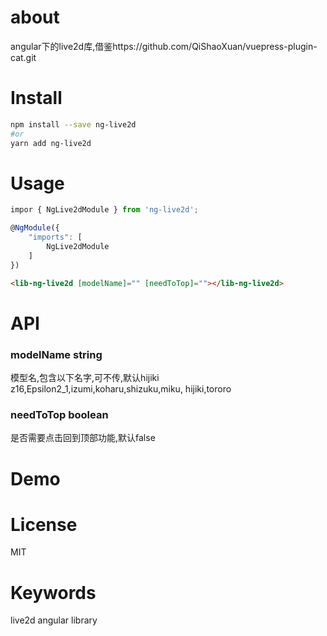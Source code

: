 # about
angular下的live2d库,借鉴https://github.com/QiShaoXuan/vuepress-plugin-cat.git

# Install

``` bash
npm install --save ng-live2d
#or
yarn add ng-live2d
```

# Usage
``` js
impor { NgLive2dModule } from 'ng-live2d';

@NgModule({
    "imports": [
        NgLive2dModule
    ]
})
```
``` html
<lib-ng-live2d [modelName]="" [needToTop]=""></lib-ng-live2d>
```
# API
### modelName string
模型名,包含以下名字,可不传,默认hijiki
z16,Epsilon2_1,izumi,koharu,shizuku,miku,
hijiki,tororo

### needToTop boolean
是否需要点击回到顶部功能,默认false


# Demo


# License
MIT

# Keywords
live2d 
angular
library